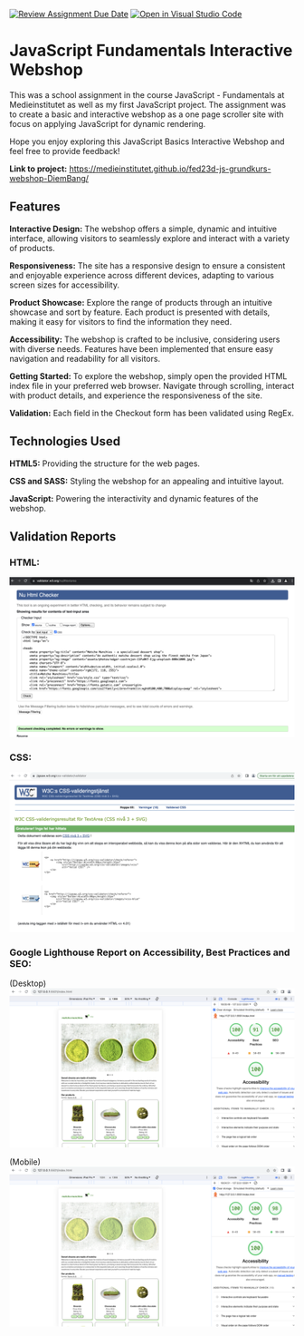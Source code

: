 [![Review Assignment Due Date](https://classroom.github.com/assets/deadline-readme-button-24ddc0f5d75046c5622901739e7c5dd533143b0c8e959d652212380cedb1ea36.svg)](https://classroom.github.com/a/lVSydX1g)
[![Open in Visual Studio Code](https://classroom.github.com/assets/open-in-vscode-718a45dd9cf7e7f842a935f5ebbe5719a5e09af4491e668f4dbf3b35d5cca122.svg)](https://classroom.github.com/online_ide?assignment_repo_id=12861650&assignment_repo_type=AssignmentRepo)

# JavaScript Fundamentals Interactive Webshop

This was a school assignment in the course JavaScript - Fundamentals at Medieinstitutet as well as my first JavaScript project. The assignment was to create a basic and interactive webshop as a one page scroller site with focus on applying JavaScript for dynamic rendering. 

Hope you enjoy exploring this JavaScript Basics Interactive Webshop and feel free to provide feedback!

**Link to project:** https://medieinstitutet.github.io/fed23d-js-grundkurs-webshop-DiemBang/

## Features
**Interactive Design:** The webshop offers a simple, dynamic and intuitive interface, allowing visitors to seamlessly explore and interact with a variety of products.

**Responsiveness:** The site has a responsive design to ensure a consistent and enjoyable experience across different devices, adapting to various screen sizes for accessibility.

**Product Showcase:** Explore the range of products through an intuitive showcase and sort by feature. Each product is presented with details, making it easy for visitors to find the information they need.

**Accessibility:** The webshop is crafted to be inclusive, considering users with diverse needs. Features have been implemented that ensure easy navigation and readability for all visitors.

**Getting Started:**
To explore the webshop, simply open the provided HTML index file in your preferred web browser. Navigate through scrolling, interact with product details, and experience the responsiveness of the site.

**Validation:** Each field in the Checkout form has been validated using RegEx.

## Technologies Used
**HTML5:** Providing the structure for the web pages. 

**CSS and SASS:** Styling the webshop for an appealing and intuitive layout.

**JavaScript:** Powering the interactivity and dynamic features of the webshop.

## Validation Reports

### HTML:

![Alt text](validation/HTML_validation.png?raw=true "HTML Validation Report")

### CSS:

![Alt text](validation/CSS_validation.png?raw=true "CSS Validation Report")

### Google Lighthouse Report on Accessibility, Best Practices and SEO:

(Desktop)
![Alt text](validation/Lighthouse_desktop.png?raw=true "Google Lighthouse Report")

(Mobile)
![Alt text](validation/Lighthouse_mobile.png?raw=true "Google Lighthouse Report")
